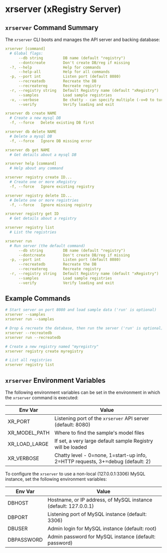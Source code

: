 # xrserver (xRegistry Server)

## `xrserver` Command Summary

The `xrserver` CLI boots and manages the API server and backing database:

<!-- XRSERVER HELP START -->
```yaml
xrserver [command]
  # Global flags:
      --db string         DB name (default "registry")
      --dontcreate        Don't create DB/reg if missing
  -?, --help              Help for commands
      --help-all          Help for all commands
  -p, --port int          Listen port (default 8080)
      --recreatedb        Recreate the DB
      --recreatereg       Recreate registry
  -r, --registry string   Default Registry name (default "xRegistry")
      --samples           Load sample registries
  -v, --verbose           Be chatty - can specify multiple (-v=0 to turn off)
      --verify            Verify loading and exit

xrserver db create NAME
  # Create a new mysql DB
  -f, --force   Delete existing DB first

xrserver db delete NAME
  # Delete a mysql DB
  -f, --force   Ignore DB missing error

xrserver db get NAME
  # Get details about a mysql DB

xrserver help [command]
  # Help about any command

xrserver registry create ID...
  # Create one or more xRegistry
  -f, --force   Ignore existing registry

xrserver registry delete ID...
  # Delete one or more registries
  -f, --force   Ignore missing registry

xrserver registry get ID
  # Get details about a registry

xrserver registry list
  # List the registries

xrserver run
  # Run server (the default command)
      --db string         DB name (default "registry")
      --dontcreate        Don't create DB/reg if missing
  -p, --port int          Listen port (default 8080)
      --recreatedb        Recreate the DB
      --recreatereg       Recreate registry
  -r, --registry string   Default Registry name (default "xRegistry")
      --samples           Load sample registries
      --verify            Verify loading and exit
```
<!-- XRSERVER HELP END -->

## Example Commands
```yaml
# Start server on port 8080 and load sample data ('run' is optional)
xrserver --samples
xrserver run --samples

# Drop & recreate the database, then run the server ('run' is optional)
xrserver --recreatedb
xrserver run --recreatedb

# Create a new registry named "myregistry"
xrserver registry create myregistry

# List all registries
xrserver registry list
```

## `xrserver` Environment Variables

The following environment variables can be set in the environment in which
the `xrserver` command is executed:

| Env Var    | Value |
| ---------- | ----- |
| XR_PORT    | Listening port of the `xrserver` API server (default: 8080) |
| XR_MODEL_PATH | Where to find the sample's model files |
| XR_LOAD_LARGE | If set, a very large default sample Registry will be loaded |
| XR_VERBOSE | Chatty level - 0=none, 1=start-up info, 2=HTTP requests, 3+=debug (default: 2) |

To configure the `xrserver` to use a non-local (127.0.0.1:3306) MySQL
instance, set the following environment variables:

| Env Var    | Value |
| ---------- | ----- |
| DBHOST     | Hostname, or IP address, of MySQL instance (default: 127.0.0.1) |
| DBPORT     | Listening port of MySQL instance (default: 3306) |
| DBUSER     | Admin login for MySQL instance (default: root) |
| DBPASSWORD | Admin password for MySQL instance (default: password) |
